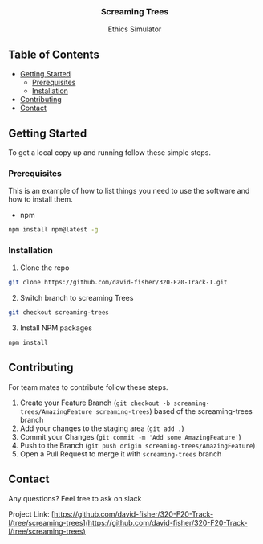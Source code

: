 <!-- PROJECT SHIELDS -->
<!--
*** I'm using markdown "reference style" links for readability.
*** Reference links are enclosed in brackets [ ] instead of parentheses ( ).
*** See the bottom of this document for the declaration of the reference variables
*** for contributors-url, forks-url, etc. This is an optional, concise syntax you may use.
*** https://www.markdownguide.org/basic-syntax/#reference-style-links
-->

<!-- PROJECT LOGO -->
<br />
  <h3 align="center">Screaming Trees</h3>

  <p align="center">
    Ethics Simulator
  </p>
</p>

<!-- TABLE OF CONTENTS -->

## Table of Contents

- [Getting Started](#getting-started)
  - [Prerequisites](#prerequisites)
  - [Installation](#installation)
- [Contributing](#contributing)
- [Contact](#contact)

<!-- GETTING STARTED -->

## Getting Started

To get a local copy up and running follow these simple steps.

### Prerequisites

This is an example of how to list things you need to use the software and how to install them.

- npm

```sh
npm install npm@latest -g
```

### Installation

1. Clone the repo

```sh
git clone https://github.com/david-fisher/320-F20-Track-I.git
```

2. Switch branch to screaming Trees

```sh
git checkout screaming-trees
```

3. Install NPM packages

```sh
npm install
```

<!-- CONTRIBUTING -->

## Contributing

For team mates to contribute follow these steps.

1. Create your Feature Branch (`git checkout -b screaming-trees/AmazingFeature screaming-trees`) based of the screaming-trees branch
2. Add your changes to the staging area (`git add .`)
3. Commit your Changes (`git commit -m 'Add some AmazingFeature'`)
4. Push to the Branch (`git push origin screaming-trees/AmazingFeature`)
5. Open a Pull Request to merge it with `screaming-trees` branch

<!-- CONTACT -->

## Contact

Any questions? Feel free to ask on slack

Project Link: [https://github.com/david-fisher/320-F20-Track-I/tree/screaming-trees](https://github.com/david-fisher/320-F20-Track-I/tree/screaming-trees)

